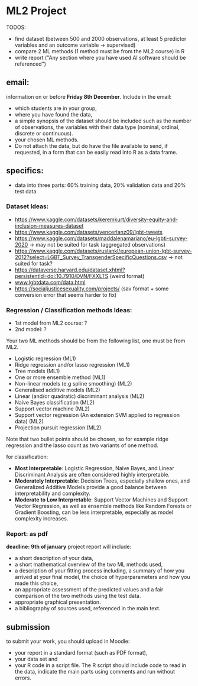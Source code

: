 # ML2 Project

TODOS:
- find dataset (between 500 and 2000 observations, at least 5 predictor variables and an outcome variable -> supervised)
- compare 2 ML methods (1 method must be from the ML2 course) in R
- write report ("Any section where you have used AI software should be referenced")

## email:
 information on or before **Friday 8th December**. Include in the email:
 
- which students are in your group,
- where you have found the data,
- a simple synopsis of the dataset should be included such as the number of observations, the variables with their data type (nominal, ordinal, discrete or continuous).
- your chosen ML methods.
- Do not attach the data, but do have the file available to send, if requested, in a form that can be
easily read into R as a data frame.

## specifics:
- data into three parts: 60% training data, 20% validation data and 20% test data

### Dataset Ideas:

- https://www.kaggle.com/datasets/keremkurt/diversity-equity-and-inclusion-measures-dataset
- https://www.kaggle.com/datasets/vencerlanz09/lgbt-tweets
- https://www.kaggle.com/datasets/maddalenamariano/eu-lgbti-survey-2020 -> may not be suited for task (aggregated observations)
- https://www.kaggle.com/datasets/ruslankl/european-union-lgbt-survey-2012?select=LGBT_Survey_TransgenderSpecificQuestions.csv -> not suited for task?
- https://dataverse.harvard.edu/dataset.xhtml?persistentId=doi:10.7910/DVN/FXXLTS  (weird format)
- www.lgbtdata.com/data.html
- https://socialjusticesexuality.com/projects/ (sav format + some conversion error that seems harder to fix)

### Regression / Classification methods Ideas:
- 1st model from ML2 course: ?
- 2nd model: ?

Your two ML methods should be from the following list, one must be from ML2.

- Logistic regression (ML1)
- Ridge regression and/or lasso regression (ML1)
- Tree models (ML1)
- One or more ensemble method (ML1)
- Non-linear models (e.g spline smoothing) (ML2)
- Generalised additive models (ML2)
- Linear (and/or quadratic) discriminant analysis (ML2)
- Naive Bayes classification (ML2)
- Support vector machine (ML2)
- Support vector regression (An extension SVM applied to regression data) (ML2) 
- Projection pursuit regression (ML2)

Note that two bullet points should be chosen, so for example ridge regression and the lasso count as two variants of one method.

for classification:
- **Most Interpretable**: Logistic Regression, Naive Bayes, and Linear Discriminant Analysis are often considered highly interpretable.
- **Moderately Interpretable**: Decision Trees, especially shallow ones, and Generalized Additive Models provide a good balance between interpretability and complexity.
- **Moderate to Low Interpretable**: Support Vector Machines and Support Vector Regression, as well as ensemble methods like Random Forests or Gradient Boosting, can be less interpretable, especially as model complexity increases.

### Report: as pdf

**deadline: 9th of january**
 project report will include:
 
- a short description of your data,
- a short mathematical overview of the two ML methods used,
- a description of your fitting process including, a summary of how you arrived at your final model, the choice of hyperparameters and how you made this choice,
- an appropriate assessment of the predicted values and a fair comparison of the two methods using the test data.
- appropriate graphical presentation.
- a bibliography of sources used, referenced in the main text.

## submission
 to submit your work, you should upload in Moodle:
- your report in a standard format (such as PDF format),
- your data set and
- your R code in a script file. The R script should include code to read in the data, indicate the main parts using comments and run without errors.
